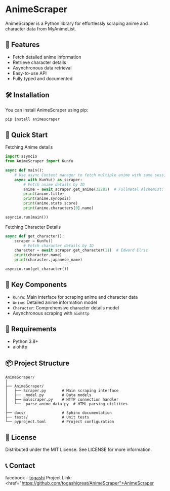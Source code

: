 # AnimeScraper

AnimeScraper is a Python library for effortlessly scraping anime and character data from MyAnimeList.

## 🚀 Features

- Fetch detailed anime information
- Retrieve character details
- Asynchronous data retrieval
- Easy-to-use API
- Fully typed and documented

## 🛠️ Installation

You can install AnimeScraper using pip:

```bash
pip install animescraper
```

## 📖 Quick Start

Fetching Anime details

```python
import asyncio
from AnimeScraper import KunYu

async def main():
    # Use async Context manager to fetch multiple anime with same session
    async with KunYu() as scraper:
        # Fetch anime details by ID
        anime = await scraper.get_anime(32281)  # Fullmetal Alchemist: Brotherhood
        print(anime.title)
        print(anime.synopsis)
        print(anime.stats.score)
        print(anime.characters[0].name)

asyncio.run(main())

```
Fetching Character Details

```python
async def get_character():
    scraper = KunYu()
        # Fetch character details by ID
    character = await scraper.get_character(11)  # Edward Elric
    print(character.name)
    print(character.japanese_name)

asyncio.run(get_character())
```

## 🌟 Key Components

- `KunYu`: Main interface for scraping anime and character data
- `Anime`: Detailed anime information model
- `Character`: Comprehensive character details model
- Asynchronous scraping with `aiohttp`


## 🔧 Requirements

- Python 3.8+
- aiohttp

## 📦 Project Structure

```
AnimeScraper/
│
├── AnimeScraper/
│   ├── Scraper.py       # Main scraping interface
│   ├── _model.py        # Data models
│   ├── malscraper.py    # HTTP connection handler
│   └── _parse_anime_data.py  # HTML parsing utilities
│
├── docs/                # Sphinx documentation
├── tests/               # Unit tests
└── pyproject.toml       # Project configuration
```
## 📄 License

Distributed under the MIT License. See LICENSE for more information.

## 📞 Contact
facebook - <a href="https://www.facebook.com/KiyotakaO.O?mibextid=ZbWKwL">togashi</a>
Project Link: <href="https://github.com/togashigreat/AnimeScraper">AnimeScraper</a>
